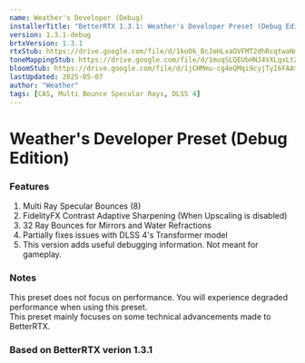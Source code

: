 ```yaml
---
name: Weather's Developer (Debug)
installerTitle: "BetterRTX 1.3.1: Weather's Developer Preset (Debug Edition)"
version: 1.3.1-debug
brtxVersion: 1.3.1
rtxStub: https://drive.google.com/file/d/1koOk_BcJoHLxaOVFMT2dhRcqtwaNmq0d/view?usp=drive_link
toneMappingStub: https://drive.google.com/file/d/1muqSLQEUbHNJ4VXLqxLtZ6fx-m_gTVQK/view?usp=sharing
bloomStub: https://drive.google.com/file/d/1jCHMmu-cg4eQMqi9cyjTyI6FAAtGTAGz/view?usp=sharing
lastUpdated: 2025-05-07
author: "Weather"
tags: [CAS, Multi Bounce Specular Rays, DLSS 4]
---
```


# Weather's Developer Preset (Debug Edition)

### Features
1) Multi Ray Specular Bounces (8)
2) FidelityFX Contrast Adaptive Sharpening (When Upscaling is disabled)
3) 32 Ray Bounces for Mirrors and Water Refractions
4) Partially fixes issues with DLSS 4's Transformer model
5) This version adds useful debugging information. Not meant for gameplay.

### Notes
This preset does not focus on performance. You will experience degraded performance when using this preset.     
This preset mainly focuses on some technical advancements made to BetterRTX.

### Based on BetterRTX verion 1.3.1